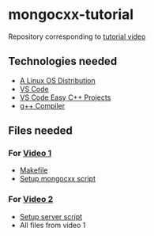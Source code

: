 # mongocxx-tutorial
Repository corresponding to [tutorial video](https://youtu.be/yPoH5cBJzkk)

## Technologies needed
- [A Linux OS Distribution](https://en.wikipedia.org/wiki/List_of_Linux_distributions)
- [VS Code](https://code.visualstudio.com/)
- [VS Code Easy C++ Projects](https://marketplace.visualstudio.com/items?itemName=ACharLuk.easy-cpp-projects)
- [g++ Compiler](https://linuxconfig.org/how-to-install-g-the-c-compiler-on-ubuntu-18-04-bionic-beaver-linux)

## Files needed
### For [Video 1](https://www.youtube.com/watch?v=yPoH5cBJzkk)
- [Makefile](https://github.com/evanugarte/mongocxx-tutorial/blob/09dc4bf76d57fe40cf7154a8eb9e7530d49ab536/Makefile)
- [Setup mongocxx script](https://github.com/evanugarte/mongocxx-tutorial/blob/09dc4bf76d57fe40cf7154a8eb9e7530d49ab536/setup-mongocxx#)

### For [Video 2](about:blank)
- [Setup server script](https://github.com/evanugarte/mongocxx-tutorial/blob/51a5fd3b112cd97f8c3a77c59b3582b0f635ed63/setup-server)
- All files from video 1

